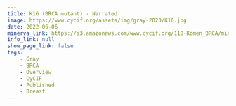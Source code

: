 ```yaml
---
title: K16 (BRCA mutant) - Narrated
image: https://www.cycif.org/assets/img/gray-2023/K16.jpg
date: 2022-06-06
minerva_link: https://s3.amazonaws.com/www.cycif.org/110-Komen_BRCA/minerva-story-CK16/index.html
info_link: null
show_page_link: false
tags:
    - Gray
    - BRCA
    - Overview
    - CyCIF
    - Published
    - Breast
---
```


